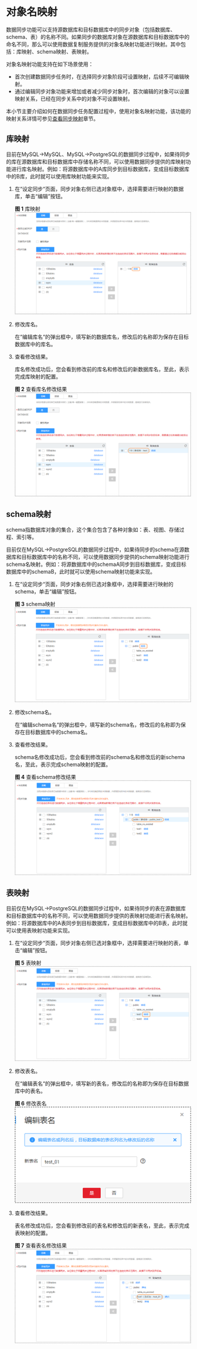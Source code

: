 # 对象名映射<a name="drs_10_0015"></a>

数据同步功能可以支持源数据库和目标数据库中的同步对象（包括数据库、schema、表）的名称不同。如果同步的数据库对象在源数据库和目标数据库中的命名不同，那么可以使用数据复制服务提供的对象名映射功能进行映射。其中包括：库映射、schema映射、表映射。

对象名映射功能支持在如下场景使用：

-   首次创建数据同步任务时，在选择同步对象阶段可设置映射，后续不可编辑映射。
-   通过编辑同步对象功能来增加或者减少同步对象时，首次编辑的对象可以设置映射关系，已经在同步关系中的对象不可设置映射。

本小节主要介绍如何在数据同步任务配置过程中，使用对象名映射功能，该功能的映射关系详情可参见[查看同步映射](查看同步映射.md)章节。

## 库映射<a name="section102662046236"></a>

目前在MySQL-\>MySQL、MySQL-\>PostgreSQL的数据同步过程中，如果待同步的库在源数据库和目标数据库中存储名称不同，可以使用数据同步提供的库映射功能进行库名映射。例如：将源数据库中的A库同步到目标数据库，变成目标数据库中的B库，此时就可以使用库映射功能来实现。

1.  在“设定同步“页面，同步对象右侧已选对象框中，选择需要进行映射的数据库，单击“编辑”按钮。

    **图 1**  库映射<a name="fig872814481744"></a>  
    ![](figures/库映射.png "库映射")

2.  修改库名。

    在“编辑库名“的弹出框中，填写新的数据库名，修改后的名称即为保存在目标数据库中的库名。

3.  查看修改结果。

    库名修改成功后，您会看到修改前的库名和修改后的新数据库名，至此，表示完成库映射的配置。

    **图 2**  查看库名修改结果<a name="fig9728194818417"></a>  
    ![](figures/查看库名修改结果.png "查看库名修改结果")


## schema映射<a name="section83221831447"></a>

schema指数据库对象的集合，这个集合包含了各种对象如：表、视图、存储过程、索引等。

目前仅在MySQL-\>PostgreSQL的数据同步过程中，如果待同步的schema在源数据库和目标数据库中的名称不同，可以使用数据同步提供的schema映射功能进行schema名映射。例如：将源数据库中的schemaA同步到目标数据库，变成目标数据库中的schemaB，此时就可以使用schema映射功能来实现。

1.  在“设定同步“页面，同步对象右侧已选对象框中，选择需要进行映射的schema，单击“编辑”按钮。

    **图 3**  schema映射<a name="fig124251051045"></a>  
    ![](figures/schema映射.png "schema映射")

2.  修改schema名。

    在“编辑schema名“的弹出框中，填写新的schema名，修改后的名称即为保存在目标数据库中的schema名。

3.  查看修改结果。

    schema名修改成功后，您会看到修改前的schema名和修改后的新schema名，至此，表示完成schema映射的配置。

    **图 4**  查看schema修改结果<a name="fig184257519415"></a>  
    ![](figures/查看schema修改结果.png "查看schema修改结果")


## 表映射<a name="section571204465917"></a>

目前仅在MySQL-\>PostgreSQL的数据同步过程中，如果待同步的表在源数据库和目标数据库中的名称不同，可以使用数据同步提供的表映射功能进行表名映射。例如：将源数据库中的A表同步到目标数据库，变成目标数据库中的B表，此时就可以使用表映射功能来实现。

1.  在“设定同步“页面，同步对象右侧已选对象框中，选择需要进行映射的表，单击“编辑”按钮。

    **图 5**  表映射<a name="fig1233589433"></a>  
    ![](figures/表映射.png "表映射")

2.  修改表名。

    在“编辑表名“的弹出框中，填写新的表名，修改后的名称即为保存在目标数据库中的表名。

    **图 6**  修改表名<a name="fig1972615421712"></a>  
    ![](figures/修改表名.png "修改表名")

3.  查看修改结果。

    表名修改成功后，您会看到修改前的表名和修改后的新表名，至此，表示完成表映射的配置。

    **图 7**  查看表名修改结果<a name="fig194379282216"></a>  
    ![](figures/查看表名修改结果.png "查看表名修改结果")


